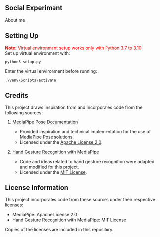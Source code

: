 ## Social Experiment        
About me        

## Setting Up        
<strong><span style="color:red;">Note:</span></strong> <span style="color:red;">Virtual environment setup works only with Python 3.7 to 3.10</span>     
Set up virtual environment with:        
```
python3 setup.py     
```
Enter the virtual environment before running:       
```
.\venv\Scripts\activate            
```

## Credits

This project draws inspiration from and incorporates code from the following sources:       
1. [MediaPipe Pose Documentation](https://github.com/google/mediapipe/blob/master/docs/solutions/pose.md)  
   - Provided inspiration and technical implementation for the use of MediaPipe Pose solutions.
   - Licensed under the [Apache License 2.0](https://www.apache.org/licenses/LICENSE-2.0).

2. [Hand Gesture Recognition with MediaPipe](https://github.com/kinivi/hand-gesture-recognition-mediapipe)  
   - Code and ideas related to hand gesture recognition were adapted and modified for this project.
   - Licensed under the [MIT License](https://opensource.org/licenses/MIT).

## License Information

This project incorporates code from these sources under their respective licenses:
- MediaPipe: Apache License 2.0
- Hand Gesture Recognition with MediaPipe: MIT License

Copies of the licenses are included in this repository.
